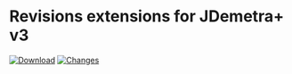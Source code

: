 # Revisions extensions for JDemetra+ v3

[![Download](https://img.shields.io/github/release/jdemetra/jdplus-revisions.svg)](https://github.com/jdemetra/jdplus-revisions/releases/latest)
[![Changes](https://img.shields.io/endpoint?url=https%3A%2F%2Fraw.githubusercontent.com%2Fjdemetra%2Fjdplus-revisions%2Fbadges%2Funreleased-changes.json)](https://github.com/jdemetra/jdplus-revisions/blob/develop/CHANGELOG.md)
